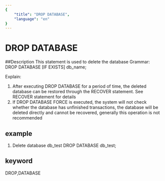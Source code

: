 ```yaml
---
{
    "title": "DROP DATABASE",
    "language": "en"
}
---
```


<!-- 
Licensed to the Apache Software Foundation (ASF) under one
or more contributor license agreements.  See the NOTICE file
distributed with this work for additional information
regarding copyright ownership.  The ASF licenses this file
to you under the Apache License, Version 2.0 (the
"License"); you may not use this file except in compliance
with the License.  You may obtain a copy of the License at

  http://www.apache.org/licenses/LICENSE-2.0

Unless required by applicable law or agreed to in writing,
software distributed under the License is distributed on an
"AS IS" BASIS, WITHOUT WARRANTIES OR CONDITIONS OF ANY
KIND, either express or implied.  See the License for the
specific language governing permissions and limitations
under the License.
-->

# DROP DATABASE
##Description
This statement is used to delete the database
Grammar:
DROP DATABASE [IF EXISTS] db_name;

Explain:
1) After executing DROP DATABASE for a period of time, the deleted database can be restored through the RECOVER statement. See RECOVER statement for details
2) If DROP DATABASE FORCE is executed, the system will not check whether the database has unfinished transactions, the database will be deleted directly and cannot be recovered, generally this operation is not recommended

## example
1. Delete database db_test
DROP DATABASE db_test;

## keyword
DROP,DATABASE

